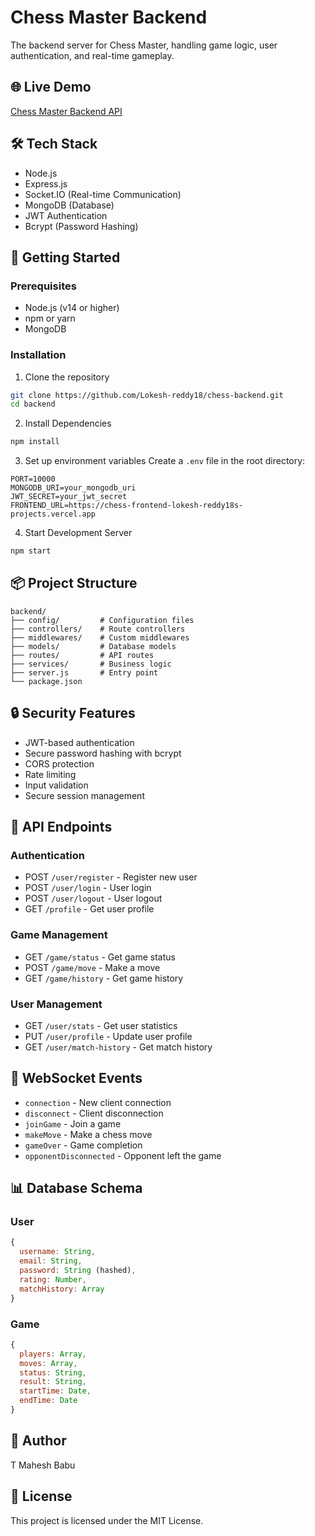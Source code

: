 # Chess Master Backend

The backend server for Chess Master, handling game logic, user authentication, and real-time gameplay.

## 🌐 Live Demo

[Chess Master Backend API](https://chess-backend-mo0t.onrender.com)

## 🛠️ Tech Stack

- Node.js
- Express.js
- Socket.IO (Real-time Communication)
- MongoDB (Database)
- JWT Authentication
- Bcrypt (Password Hashing)

## 🚀 Getting Started

### Prerequisites
- Node.js (v14 or higher)
- npm or yarn
- MongoDB

### Installation

1. Clone the repository
```bash
git clone https://github.com/Lokesh-reddy18/chess-backend.git
cd backend
```

2. Install Dependencies
```bash
npm install
```

3. Set up environment variables
Create a `.env` file in the root directory:
```env
PORT=10000
MONGODB_URI=your_mongodb_uri
JWT_SECRET=your_jwt_secret
FRONTEND_URL=https://chess-frontend-lokesh-reddy18s-projects.vercel.app
```

4. Start Development Server
```bash
npm start
```

## 📦 Project Structure

```
backend/
├── config/         # Configuration files
├── controllers/    # Route controllers
├── middlewares/    # Custom middlewares
├── models/         # Database models
├── routes/         # API routes
├── services/       # Business logic
├── server.js       # Entry point
└── package.json
```

## 🔒 Security Features

- JWT-based authentication
- Secure password hashing with bcrypt
- CORS protection
- Rate limiting
- Input validation
- Secure session management

## 📡 API Endpoints

### Authentication
- POST `/user/register` - Register new user
- POST `/user/login` - User login
- POST `/user/logout` - User logout
- GET `/profile` - Get user profile

### Game Management
- GET `/game/status` - Get game status
- POST `/game/move` - Make a move
- GET `/game/history` - Get game history

### User Management
- GET `/user/stats` - Get user statistics
- PUT `/user/profile` - Update user profile
- GET `/user/match-history` - Get match history

## 🔄 WebSocket Events

- `connection` - New client connection
- `disconnect` - Client disconnection
- `joinGame` - Join a game
- `makeMove` - Make a chess move
- `gameOver` - Game completion
- `opponentDisconnected` - Opponent left the game

## 📊 Database Schema

### User
```javascript
{
  username: String,
  email: String,
  password: String (hashed),
  rating: Number,
  matchHistory: Array
}
```

### Game
```javascript
{
  players: Array,
  moves: Array,
  status: String,
  result: String,
  startTime: Date,
  endTime: Date
}
```

## 👥 Author

T Mahesh Babu 

## 📝 License

This project is licensed under the MIT License. 
